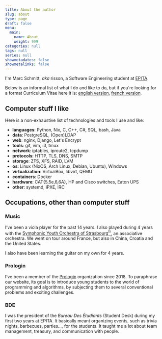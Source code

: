 ```yaml
---
title: About the author
slug: about
type: page
draft: false
menu:
  main:
    name: About
    weight: 999
categories: null
tags: null
series: null
showmetadates: false
showmetalinks: false
---
```


I'm Marc Schmitt, _aka_ risson, a Software Engineering student at
[EPITA](https://www.epita.fr).

Below is an informal list of what I do and like to do, but if you're looking for
a format Curriculum Vitae here it is: [english version](/cv/cv-en.pdf), [french
version](/cv/cv-fr.pdf).

## Computer stuff I like

Here is a non-exhaustive list of technologies and tools I use and like:

* __languages__: Python, Nix, C, C++, C#, SQL, bash, Java
* __data__: PostgreSQL, (Open)LDAP
* __web__: nginx, Django, Let's Encrypt
* __tools__: git, vim, i3, tmux
* __network__: iptables, iproute2, tcpdump
* __protocols__: HTTP, TLS, DNS, SMTP
* __storage__: ZFS, XFS, RAID, LVM
* __os__: Linux (NixOS, Arch Linux, Debian, Ubuntu), Windows
* __virtualization__: VirtualBox, libvirt, QEMU
* __containers__: Docker
* __hardware__: CAT{5,5e,6,6A}, HP and Cisco switches, Eaton UPS
* __other__: systemd, iPXE, IRC

## Occupations, other than computer stuff

### Music

I’ve been a viola player for the past 14 years. I also played during 4 years
with the [Symphonic Youth Orchestra of
Strasbourg<sup>fr</sup>](https://www.ojssymphonique.net), an associative
orchestra. We went on tour around France, but also in China, Croatia and the
United States.

I also have been learning the guitar on my own for 4 years.

### Prologin

I’ve been a member of the [Prologin](https://prologin.org) organization since
2018. To paraphrase our website, its goal is to introduce young students to the
world of programming and algorithms, by subjecting them to several conventional
problems and exciting challenges.

### BDE

I was the president of the _Bureau Des Étudiants_ (Student Desk) during my first
two years at EPITA. It basically meant organizing events, such as trivia
nights, barbecues, parties…, for the students. It taught me a lot about team
management, treasury, and communication with people.
